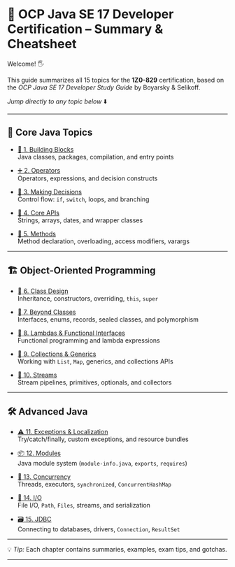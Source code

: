 # 📘 OCP Java SE 17 Developer Certification – Summary & Cheatsheet

Welcome! 🖐️   
  
  This guide summarizes all 15 topics for the **1Z0-829** certification, based on the *OCP Java SE 17 Developer Study Guide* by Boyarsky & Selikoff.

*Jump directly to any topic below* ⬇️

---

## 📄 Core Java Topics

- [📗 1. Building Blocks](chapters/chapter-01-building-blocks-summary-sheet.md)  
  Java classes, packages, compilation, and entry points

- [➕ 2. Operators](chapters/chapter-02-operators-and-decision-constructs-summary-sheet.md)  
  Operators, expressions, and decision constructs

- [🔁 3. Making Decisions](chapters/chapter-03-making-decisions-summary-sheet.md)  
  Control flow: `if`, `switch`, loops, and branching

- [🔧 4. Core APIs](chapters/chapter-04-core-apis-summary-sheet.md)  
  Strings, arrays, dates, and wrapper classes

- [🧩 5. Methods](chapters/chapter-05-methods-and-encapsulation-summary-sheet.md)  
  Method declaration, overloading, access modifiers, varargs

---

## 🏗️ Object-Oriented Programming

- [📜 6. Class Design](chapters/chapter-06-class-design-summary-sheet.md)  
  Inheritance, constructors, overriding, `this`, `super`

- [📝 7. Beyond Classes](chapters/chapter-07-beyond-classes-summary-sheet.md)  
  Interfaces, enums, records, sealed classes, and polymorphism

- [🧰 8. Lambdas & Functional Interfaces](chapters/chapter-08-lambdas-and-functional-interfaces-summary-sheet.md)  
  Functional programming and lambda expressions

- [🎲 9. Collections & Generics](chapters/chapter-09-collections-and-generics-summary-sheet.md)  
  Working with `List`, `Map`, generics, and collections APIs

- [🔗 10. Streams](chapters/chapter-10-streams-summary-sheet.md)  
  Stream pipelines, primitives, optionals, and collectors

---

## 🛠️ Advanced Java

- [⚠️ 11. Exceptions & Localization](chapters/chapter-11-exceptions-and-localization-summary-sheet.md)  
  Try/catch/finally, custom exceptions, and resource bundles

- [📦 12. Modules](chapters/chapter-12-java-modules-summary-sheet.md)  
  Java module system (`module-info.java`, `exports`, `requires`)

- [🧵 13. Concurrency](chapters/chapter-13-concurrency-summary-sheet.md)  
  Threads, executors, `synchronized`, `ConcurrentHashMap`

- [📂 14. I/O](chapters/chapter-14-io-input-and-output-summary-sheet.md)  
  File I/O, `Path`, `Files`, streams, and serialization

- [🗃️ 15. JDBC](chapters/chapter-15-jdbc-java-database-connectivity-summary-sheet.md)  
  Connecting to databases, drivers, `Connection`, `ResultSet`

---

💡 *Tip:* Each chapter contains summaries, examples, exam tips, and gotchas.

---
